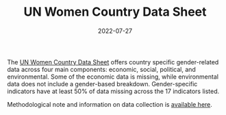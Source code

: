 ﻿---
title: "UN Women Country Data Sheet"
linkTitle: "UN Women Country Data Sheet"
date: 2022-07-27
countries: ["Kazakhstan"]
category: ["INGO"]
tags: ["economics", "politics", "gender gap"]
date_start: [2019]
date_end: [2020]
data_type: ["qualitative", "quantitative"] 
language: ["English"]
description: 
  Breakdown of gender-related data across four main components: economic, social, political, and environmental.
---

The [UN Women Country Data Sheet](https://data.unwomen.org/country/kazakhstan) offers country specific gender-related data across four main components: economic, social, political, and environmental. Some of the economic data is missing, while environmental data does not include a gender-based breakdown. Gender-specific indicators have at least 50% of data missing across the 17 indicators listed. 

Methodological note and information on data collection is [available here](https://data.unwomen.org/modules/custom/country_fact_sheet/pdf/MethodologicalNote.pdf).

